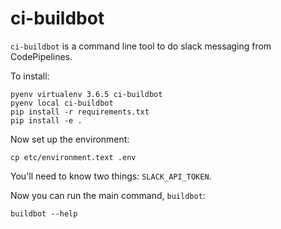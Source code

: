 # ci-buildbot

`ci-buildbot` is a command line tool to do slack messaging from CodePipelines.

To install:

```
pyenv virtualenv 3.6.5 ci-buildbot
pyenv local ci-buildbot
pip install -r requirements.txt
pip install -e .
```

Now set up the environment:

```
cp etc/environment.text .env
```

You'll need to know two things: `SLACK_API_TOKEN`.

Now you can run the main command, `buildbot`:

```
buildbot --help
```
